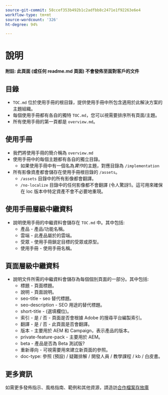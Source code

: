 ```yaml
---
source-git-commit: 58ccef353b492b1c2adfbb8c2471e1f92263e6e4
workflow-type: tm+mt
source-wordcount: '326'
ht-degree: 94%

---
```

# 說明

**附註: 此頁面 (或任何 readme.md 頁面) 不會發佈至面對客戶的文件**

## 目錄

+ `TOC.md` 位於使用手冊的根目錄，提供使用手冊中所包含適用於此解決方案的主題組織。
+ 每個使用手冊都有各自的獨特 `TOC.md`，您可以視需要排序所有頁面/主題。
+ 所有使用手冊的第一頁都是 `overview.md`。

## 使用手冊

+ 我們將使用手冊的簡介稱為 `overview.md`
+ 使用手冊中的每個主題都有各自的獨立目錄。
   + 如果使用手冊中有一個名為&#x200B;*實作*&#x200B;的主題，對應目錄為 `/implementation`
+ 所有影像資產都會儲存在使用手冊根目錄的 `/assets`。
   + `/assets` 目錄中的所有影像都會翻譯。
   + `/no-localize` 目錄中的任何影像都不會翻譯 (令人驚訝!)。這可用來確保在 loc 版本中特定資產不會不必要地重現。

## 使用手冊層級中繼資料

+ 說明使用手冊的中繼資料會儲存在 `TOC.md` 中。其中包括:
   + 產品 - 產品/功能名稱。
   + 雲端 - 此產品屬於的雲端。
   + 受眾 - 使用手冊鎖定目標的受眾或原型。
   + 使用手冊 - 使用手冊名稱。

## 頁面層級中繼資料

+ 說明文件所需的中繼資料會儲存為每個個別頁面的一部分。其中包括:
   + 標題 - 頁面標題。
   + 說明 - 頁面說明。
   + seo-title - seo 替代標題。
   + seo-description - SEO 用途的替代標題。
   + short-title - (選填欄位)。
   + 索引 - 是 / 否 - 頁面是否會根據 Adobe 的搜尋平台編製索引。
   + 翻譯 - 是 / 否 - 此頁面是否會翻譯。
   + 版本 - 主要用於 AEM 和 Campaign，表示產品的版本。
   + private-feature-pack - 主要用於 AEM。
   + beta - 產品是否為 Beta 測試版?
   + 重新導向 - 可視需要用來建立新頁面的參照。
   + doc-type: 參照 (預設) / 疑難排解 / 開發人員 / 教學課程 / kb / 白皮書。

## 更多資訊

如需更多發佈指示、風格指南、範例和其他資源，請造訪[合作檔案存放庫](https://git.corp.adobe.com/AdobeDocs/collaborative-doc-instructions)
